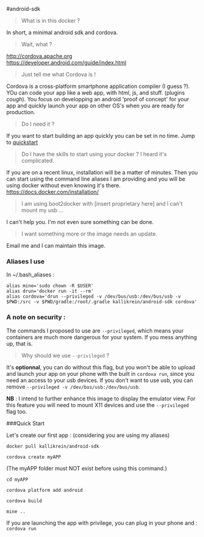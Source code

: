 #android-sdk


> What is in this docker ?

In short, a minimal android sdk and cordova.

> Wait, what ?

http://cordova.apache.org  
https://developer.android.com/guide/index.html

> Just tell me what Cordova is !

Cordova is a cross-platform smartphone application compiler (I guess ?). YOu can code your app like a web app, with html, js, and stuff. (plugins *cough*). You focus on developping an android 'proof of concept' for your app and quickly launch your app on other OS's when you are ready for production.

> Do I need it ?

If you want to start building an app quickly you can be set in no time. Jump to [quickstart](/#quick-start)

> Do I have the skills to start using your docker ? I heard it's complicated.

If you are on a recent linux, installation will be a matter of minutes. Then you can start using the command line aliases I am providing and you will be using docker without even knowing it's there.
https://docs.docker.com/installation/

> I am using boot2docker with [insert proprietary here] and I can't mount my usb ...

I can't help you. I'm not even sure something can be done.

> I want something more or the image needs an update.

Email me and I can maintain this image.

### Aliases I use

In ~/.bash_aliases :
```
alias mine='sudo chown -R $USER'
alias drun='docker run -it --rm'
alias cordova='drun --privileged -v /dev/bus/usb:/dev/bus/usb -v $PWD:/src -v $PWD/gradle:/root/.gradle kallikrein/android-sdk cordova'
```

### A note on security :
The commands I proposed to use are ```--privileged```, which means your containers are much more dangerous for your system. If you mess anything up, that is.

> Why should we use ```--privileged``` ?

It's **optionnal**, you can do without this flag, but you won't be able to upload and launch your app on your phone with the built in ```cordova run```, since you need an access to your usb devices.
If you don't want to use usb, you can remove  ```--privileged -v /dev/bus/usb:/dev/bus/usb```.

**NB** : I intend to further enhance this image to display the emulator view. For this feature you will need to mount X11 devices and use the ```--privileged``` flag too.



###Quick Start

Let's create our first app :
(considering you are using my aliases)

```
docker pull kallikrein/android-sdk
```
```
cordova create myAPP
```
(The myAPP folder must NOT exist before using this command.)

```
cd myAPP
```
```
cordova platform add android
```
```
cordova build
```
```
mine ..
```  
If you are launching the app with privilege, you can plug in your phone and :
```cordova run```
